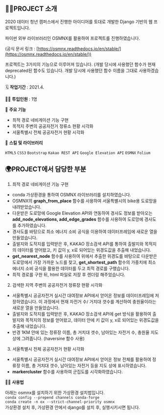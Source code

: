 ## 👩‍🏫PROJECT 소개


2020 데이터 청년 캠퍼스에서 진행한 아이디어를 토대로 개발한 Django 기반의 웹 프로젝트입니다.

파이썬 외부 라이브러리인 OSMNX를 활용하여 프로젝트를 진행하였습니다. 

(공식 문서 링크 : [https://osmnx.readthedocs.io/en/stable/](https://osmnx.readthedocs.io/en/stable/))

프로젝트는 3가지의 기능으로 이루어져 있습니다. (개발 당시에 사용했던 함수가 현재 deprecated된 함수도 있습니다. 개발 당시에 사용했던 함수 이름을 그대로 사용하겠습니다.)

🗓️ **작업기간** : 2021.4.

👨‍💻 **투입인원** : 1명

📒 **주요 기능** 

- 최적 경로 네비게이션 기능 구현
- 목적지 주변의 공공자전거 정류소 현황 시각화
- 서울특별시 전체 공공자전거 현황 시각화

🌱 **스킬 및 라이브러리**

`HTML5` `CSS3` `Bootstrap` `Kakao REST API` `Google Elevation API` `OSMNX` `Folium`

## 🌍PROJECT에서 담당한 부분

1) 최적 경로 네비게이션 기능 구현

- conda 가상환경을 통하여 OSMNX 라이브러리를 설치하였습니다.
- OSMNX의 **graph_from_place** 함수를 사용하여 서울특별시의 bike용 도로망을 내려받았습니다.
- 다운받은 도로망에 Google Elevation API와 연동하여 경사도 정보를 받아오는 **add_node_elevations, add_edge_grades** 함수를 사용하여 도로망에 경사도를 추가하였습니다.
- 경사도를 바탕으로 최소 에너지 소비 공식을 이용하여 데이터프레임에 새로운 열을 만들었습니다.
- 출발지와 도작지를 입력받은 후, KAKAO 장소검색 API를 통하여 출발지와 목적지의 데이터를 얻어왔고, 키 값이 y, x로 되어있는 위경도값을 추출해 내었습니다.
- **get_nearest_node** 함수를 사용하여 위에서 추출한 위경도를 바탕으로 다운받은 도로망에서 가장 가까운 노드를 찾고, **get_shortest_path** 함수의 가중치에 최소 에너지 소비 공식을 활용한 데이터를 두고 최적 경로를 구했습니다.
- 최적 경로를 구한 뒤, html 파일로 저장 후 렌더링 해주었습니다.

2) 검색한 지역 주변의 공공자전거 정류장 현황 시각화 

- 서울특별시 공공자전거 실시간 대여정보 API에서 얻어온 정보를 데이터프레임에 저장하였습니다. 이 과정에서 현재 자전거 수/ 거치대 갯수를 계산하여 충원율이라는 새로운 열을 만들었습니다.
- 출발지와 도작지를 입력받은 후, KAKAO 장소검색 API에 get 방식을 활용하여 출발지와 목적지의 정보를 얻어왔고, 데이터 안에 키 값이 y, x로 되어있는 위경도값을 추출해 내었습니다.
- 반경 1KM 안에 있는 정류장 이름, 총 거치대 갯수, 남아있는 자전거 수, 충원율 지도 상에 그려줍니다. (haversine 함수 사용)

3) 서울특별시 전체 공공자전거 현황 시각화

- 서울특별시 공공자전거 실시간 대여정보 API에서 얻어온 정보 전체를 활용하여 정류장 이름, 총 거치대 갯수, 남아있는 자전거 등을 지도 상에 표시하였습니다.
- **markercluster** 함수를 사용하여 군집도를 시각화하였습니다.


👨‍💻 **사용법**  

아래는 osmnx를 설치하기 위한 가상환경 설치법입니다.  
`conda config --prepend channels conda-forge`  
`conda create -n ox --strict-channel-priority osmnx`  
가상환경 설치 후, 가상환경 안에서 django를 설치 후, 실행시키시면 됩니다.
